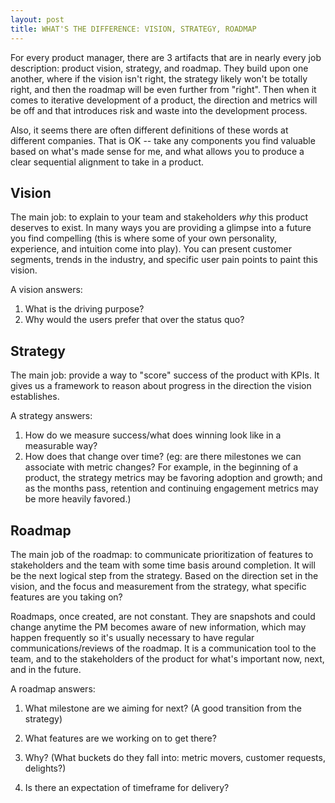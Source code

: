 ```yaml
---
layout: post
title: WHAT'S THE DIFFERENCE: VISION, STRATEGY, ROADMAP
---
```


For every product manager, there are 3 artifacts that are in nearly every job description: product vision, strategy, and roadmap.  They build upon one another, where if the vision isn't right, the strategy likely won't be totally right, and then the roadmap will be even further from "right".  Then when it comes to iterative development of a product, the direction and metrics will be off and that introduces risk and waste into the development process.

Also, it seems there are often different definitions of these words at different companies.  That is OK -- take any components you find valuable based on what's made sense for me, and what allows you to produce a clear sequential alignment to take in a product.

## Vision

The main job: to explain to your team and stakeholders _why_ this product deserves to exist. In many ways you are providing a glimpse into a future you find compelling (this is where some of your own personality, experience, and intuition come into play). You can present customer segments, trends in the industry, and specific user pain points to paint this vision.

A vision answers:

1. What is the driving purpose?
2. Why would the users prefer that over the status quo?

## Strategy

The main job: provide a way to "score" success of the product with KPIs.  It gives us a framework to reason about progress in the direction the vision establishes.

A strategy answers:

1. How do we measure success/what does winning look like in a measurable way?
2. How does that change over time? (eg: are there milestones we can associate with metric changes?  For example, in the beginning of a product, the strategy metrics may be favoring adoption and growth; and as the months pass, retention and continuing engagement metrics may be more heavily favored.)

## Roadmap

The main job of the roadmap: to communicate prioritization of features to stakeholders and the team with some time basis around completion.  It will be the next logical step from the strategy.  Based on the direction set in the vision, and the focus and measurement from the strategy, what specific features are you taking on?

Roadmaps, once created, are not constant.  They are snapshots and could change anytime the PM becomes aware of new information, which may happen frequently so it's usually necessary to have regular communications/reviews of the roadmap.  It is a communication tool to the team, and to the stakeholders of the product for what's important now, next, and in the future.

A roadmap answers:

1. What milestone are we aiming for next? (A good transition from the strategy)

2. What features are we working on to get there?

3. Why? (What buckets do they fall into: metric movers, customer requests, delights?)

4. Is there an expectation of timeframe for delivery?


